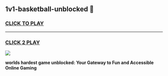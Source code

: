 
## 1v1-basketball-unblocked 👋
<h3>
<a href="https://premium.freeplayer.one?title=1v1-basketball-unblocked&ref=14F">CLICK TO PLAY</a></h3>
<hr>

<h3>
<a href="https://premium.freeplayer.one?title=1v1-basketball-unblocked&ref=14F">CLICK 2 PLAY</a>
  
</h3>

<a href="https://premium.freeplayer.one?title=1v1-basketball-unblocked&ref=12F/"><img src="https://clearcache.store/games.png"></a>


**worlds hardest game unblocked: Your Gateway to Fun and Accessible Online Gaming**
